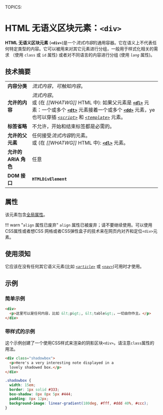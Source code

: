 TOPICS: <div>

# HTML 无语义区块元素：`<div>`

**HTML 无语义区块元素** (**`<div>`**)是一个*流式内容*的通用容器。它在语义上不代表任何特定类型的内容。它可以被用来对其它元素进行分组，一般用于样式化相关的需求
（使用 `class` 或 `id` 属性) 或者对不同语言的内容进行分组 (使用 *`lang`* 属性)。

## 技术摘要

|  |  |
| :-- | :-- |
| **内容分类** | *流式内容*，*可触知内容*。 |
| **允许的内容** | *流式内容*。 <br>或 (在 *[[WHATWG]]* HTML 中): 如果父元素是 **[`<dl>`](/en/webfrontend/<dl>)** 元素：一个或多个 **[`<dt>`](/en/webfrontend/<dt>)** 元素接着一个或多个 **[`<dd>`](/en/webfrontend/<dd>)** 元素，ye 也可以穿插 *[`<script>`](/en/webfrontend/<script>)* 和 *[`<template>`](/en/webfrontend/<template>)* 元素。 |
| **标签省略** | 不允许，开始和结束标签都是必需的。 |
| **允许的父元素** | 任何接受*流式内容*的元素。<br>或 (在 *[[WHATWG]]* HTML 中): **[`<dl>`](/en/webfrontend/<dl>)** 元素。 |
| **允许的 ARIA 角色** | 任意 |
| **DOM 接口** | **`HTMLDivElement`** |

## 属性

该元素包含[全局属性](/zh-hans/webfrontend/HTML_Global_Attributes)。

!!! warn "`align` 属性已废弃"
    `align` 属性已被废弃；请不要继续使用。可以使用CSS属性或者想CSS 网格或者CSS弹性盒子的技术来在网页内对齐和定位`<div>`元素。

## 使用须知

它应该在没有任何其它语义元素(比如 *[`<article>`](/zh-hans/webfrontend/<article>)* 或 *[`<nav>`](/zh-hans/webfrontend/<nav>)*)可用时才使用。

## 示例

### 简单示例

```html
<div>
  <p>这里可以是任何内容，比如 &lt;p&gt;, &lt;table&gt;，一切由你作主。</p>
</div>
```

### 带样式的示例

这个示例创建了一个使用CSS样式来渲染的阴影区块`<div>`。请注意`class`属性的用法。

```html
<div class="shadowbox">
  <p>Here's a very interesting note displayed in a
  lovely shadowed box.</p>
</div>
```

```css
.shadowbox {
  width: 15em;
  border: 1px solid #333;
  box-shadow: 8px 8px 5px #444;
  padding: 8px 12px;
  background-image: linear-gradient(180deg, #fff, #ddd 40%, #ccc);
}
```
